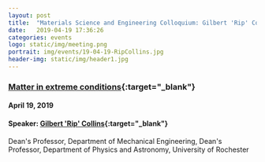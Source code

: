 ```yaml
---
layout: post
title:  "Materials Science and Engineering Colloquium: Gilbert 'Rip' Collins"
date:   2019-04-19 17:36:26
categories: events
logo: static/img/meeting.png
portrait: img/events/19-04-19-RipCollins.jpg
header-img: static/img/header1.jpg
---
```


### [Matter in extreme conditions](https://matsci.columbia.edu/mse-colloquium-history){:target="_blank"}

#### April 19, 2019

#### Speaker: [Gilbert 'Rip' Collins](http://www.hajim.rochester.edu/me/people/faculty/collins_rip/index.html){:target="_blank"}
Dean's Professor, Department of Mechanical Engineering, Dean's Professor, Department of Physics and Astronomy, University of Rochester

